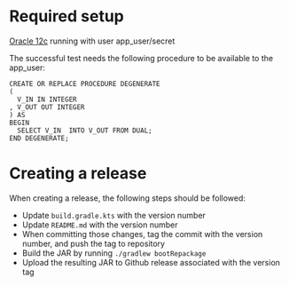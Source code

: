 # Required setup
[Oracle 12c](https://hub.docker.com/r/sath89/oracle-12c/) running with user app_user/secret

The successful test needs the following procedure to be available to the app_user:
```
CREATE OR REPLACE PROCEDURE DEGENERATE
(
  V_IN IN INTEGER
, V_OUT OUT INTEGER
) AS
BEGIN
  SELECT V_IN  INTO V_OUT FROM DUAL;
END DEGENERATE;
```

# Creating a release

When creating a release, the following steps should be followed:
- Update `build.gradle.kts` with the version number
- Update `README.md` with the version number
- When committing those changes, tag the commit with the version number, and push the tag to repository
- Build the JAR by running `./gradlew bootRepackage`
- Upload the resulting JAR to Github release associated with the version tag